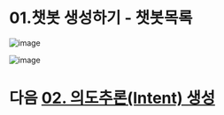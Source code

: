 # 01.챗봇 생성하기 - 챗봇목록

![image](https://user-images.githubusercontent.com/24771449/67613377-bf453280-f7e7-11e9-9bf7-36b3067f413d.png)

![image](https://user-images.githubusercontent.com/24771449/67613412-e56ad280-f7e7-11e9-9926-099e3084ee6d.png)

# 다음 [02. 의도추론(Intent) 생성](02.%20의도추론(Intent)%20생성.md)
